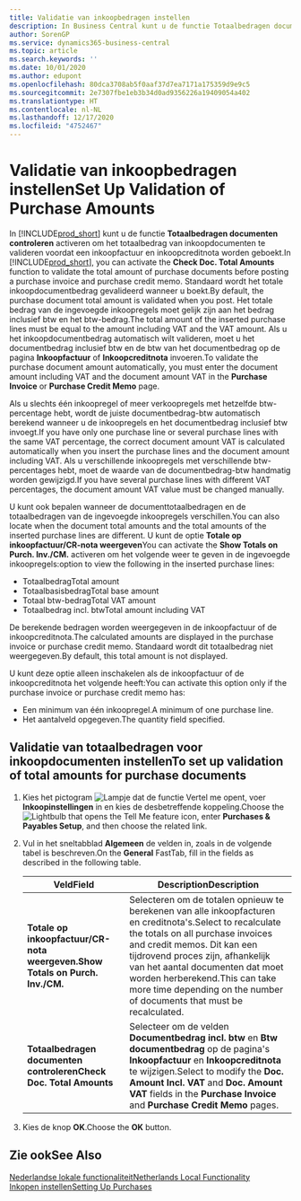 ```yaml
---
title: Validatie van inkoopbedragen instellen
description: In Business Central kunt u de functie Totaalbedragen documenten controleren activeren om het totaalbedrag van inkoopdocumenten te valideren voordat een inkoopfactuur en inkoopcreditnota worden geboekt.
author: SorenGP
ms.service: dynamics365-business-central
ms.topic: article
ms.search.keywords: ''
ms.date: 10/01/2020
ms.author: edupont
ms.openlocfilehash: 80dca3708ab5f0aaf37d7ea7171a175359d9e9c5
ms.sourcegitcommit: 2e7307fbe1eb3b34d0ad9356226a19409054a402
ms.translationtype: HT
ms.contentlocale: nl-NL
ms.lasthandoff: 12/17/2020
ms.locfileid: "4752467"
---
```

# <a name="set-up-validation-of-purchase-amounts"></a><span data-ttu-id="2c91c-103">Validatie van inkoopbedragen instellen</span><span class="sxs-lookup"><span data-stu-id="2c91c-103">Set Up Validation of Purchase Amounts</span></span>
<span data-ttu-id="2c91c-104">In [!INCLUDE[prod_short](../../includes/prod_short.md)] kunt u de functie **Totaalbedragen documenten controleren** activeren om het totaalbedrag van inkoopdocumenten te valideren voordat een inkoopfactuur en inkoopcreditnota worden geboekt.</span><span class="sxs-lookup"><span data-stu-id="2c91c-104">In [!INCLUDE[prod_short](../../includes/prod_short.md)], you can activate the **Check Doc. Total Amounts** function to validate the total amount of purchase documents before posting a purchase invoice and purchase credit memo.</span></span> <span data-ttu-id="2c91c-105">Standaard wordt het totale inkoopdocumentbedrag gevalideerd wanneer u boekt.</span><span class="sxs-lookup"><span data-stu-id="2c91c-105">By default, the purchase document total amount is validated when you post.</span></span> <span data-ttu-id="2c91c-106">Het totale bedrag van de ingevoegde inkoopregels moet gelijk zijn aan het bedrag inclusief btw en het btw-bedrag.</span><span class="sxs-lookup"><span data-stu-id="2c91c-106">The total amount of the inserted purchase lines must be equal to the amount including VAT and the VAT amount.</span></span> <span data-ttu-id="2c91c-107">Als u het inkoopdocumentbedrag automatisch wilt valideren, moet u het documentbedrag inclusief btw en de btw van het documentbedrag op de pagina **Inkoopfactuur** of **Inkoopcreditnota** invoeren.</span><span class="sxs-lookup"><span data-stu-id="2c91c-107">To validate the purchase document amount automatically, you must enter the document amount including VAT and the document amount VAT in the **Purchase Invoice** or **Purchase Credit Memo** page.</span></span>  

<span data-ttu-id="2c91c-108">Als u slechts één inkoopregel of meer verkoopregels met hetzelfde btw-percentage hebt, wordt de juiste documentbedrag-btw automatisch berekend wanneer u de inkoopregels en het documentbedrag inclusief btw invoegt.</span><span class="sxs-lookup"><span data-stu-id="2c91c-108">If you have only one purchase line or several purchase lines with the same VAT percentage, the correct document amount VAT is calculated automatically when you insert the purchase lines and the document amount including VAT.</span></span> <span data-ttu-id="2c91c-109">Als u verschillende inkoopregels met verschillende btw-percentages hebt, moet de waarde van de documentbedrag-btw handmatig worden gewijzigd.</span><span class="sxs-lookup"><span data-stu-id="2c91c-109">If you have several purchase lines with different VAT percentages, the document amount VAT value must be changed manually.</span></span>  

<span data-ttu-id="2c91c-110">U kunt ook bepalen wanneer de documenttotaalbedragen en de totaalbedragen van de ingevoegde inkoopregels verschillen.</span><span class="sxs-lookup"><span data-stu-id="2c91c-110">You can also locate when the document total amounts and the total amounts of the inserted purchase lines are different.</span></span> <span data-ttu-id="2c91c-111">U kunt de optie **Totale op inkoopfactuur/CR-nota weergeven**</span><span class="sxs-lookup"><span data-stu-id="2c91c-111">You can activate the **Show Totals on Purch. Inv./CM.**</span></span> <span data-ttu-id="2c91c-112">activeren om het volgende weer te geven in de ingevoegde inkoopregels:</span><span class="sxs-lookup"><span data-stu-id="2c91c-112">option to view the following in the inserted purchase lines:</span></span>  

- <span data-ttu-id="2c91c-113">Totaalbedrag</span><span class="sxs-lookup"><span data-stu-id="2c91c-113">Total amount</span></span>  
- <span data-ttu-id="2c91c-114">Totaalbasisbedrag</span><span class="sxs-lookup"><span data-stu-id="2c91c-114">Total base amount</span></span>  
- <span data-ttu-id="2c91c-115">Totaal btw-bedrag</span><span class="sxs-lookup"><span data-stu-id="2c91c-115">Total VAT amount</span></span>  
- <span data-ttu-id="2c91c-116">Totaalbedrag incl. btw</span><span class="sxs-lookup"><span data-stu-id="2c91c-116">Total amount including VAT</span></span>  

<span data-ttu-id="2c91c-117">De berekende bedragen worden weergegeven in de inkoopfactuur of de inkoopcreditnota.</span><span class="sxs-lookup"><span data-stu-id="2c91c-117">The calculated amounts are displayed in the purchase invoice or purchase credit memo.</span></span> <span data-ttu-id="2c91c-118">Standaard wordt dit totaalbedrag niet weergegeven.</span><span class="sxs-lookup"><span data-stu-id="2c91c-118">By default, this total amount is not displayed.</span></span>  

<span data-ttu-id="2c91c-119">U kunt deze optie alleen inschakelen als de inkoopfactuur of de inkoopcreditnota het volgende heeft:</span><span class="sxs-lookup"><span data-stu-id="2c91c-119">You can activate this option only if the purchase invoice or purchase credit memo has:</span></span>  

- <span data-ttu-id="2c91c-120">Een minimum van één inkoopregel.</span><span class="sxs-lookup"><span data-stu-id="2c91c-120">A minimum of one purchase line.</span></span>  
- <span data-ttu-id="2c91c-121">Het aantalveld opgegeven.</span><span class="sxs-lookup"><span data-stu-id="2c91c-121">The quantity field specified.</span></span>  

## <a name="to-set-up-validation-of-total-amounts-for-purchase-documents"></a><span data-ttu-id="2c91c-122">Validatie van totaalbedragen voor inkoopdocumenten instellen</span><span class="sxs-lookup"><span data-stu-id="2c91c-122">To set up validation of total amounts for purchase documents</span></span>  

1.  <span data-ttu-id="2c91c-123">Kies het pictogram ![Lampje dat de functie Vertel me opent](../../media/ui-search/search_small.png "Vertel me wat u wilt doen"), voer **Inkoopinstellingen** in en kies de desbetreffende koppeling.</span><span class="sxs-lookup"><span data-stu-id="2c91c-123">Choose the ![Lightbulb that opens the Tell Me feature](../../media/ui-search/search_small.png "Tell me what you want to do") icon, enter **Purchases & Payables Setup**, and then choose the related link.</span></span>  
2.  <span data-ttu-id="2c91c-124">Vul in het sneltabblad **Algemeen** de velden in, zoals in de volgende tabel is beschreven.</span><span class="sxs-lookup"><span data-stu-id="2c91c-124">On the **General** FastTab, fill in the fields as described in the following table.</span></span>  

    |<span data-ttu-id="2c91c-125">Veld</span><span class="sxs-lookup"><span data-stu-id="2c91c-125">Field</span></span>|<span data-ttu-id="2c91c-126">Description</span><span class="sxs-lookup"><span data-stu-id="2c91c-126">Description</span></span>|  
    |---------------------------------|---------------------------------------|  
    |<span data-ttu-id="2c91c-127">**Totale op inkoopfactuur/CR-nota weergeven.**</span><span class="sxs-lookup"><span data-stu-id="2c91c-127">**Show Totals on Purch. Inv./CM.**</span></span>|<span data-ttu-id="2c91c-128">Selecteren om de totalen opnieuw te berekenen van alle inkoopfacturen en creditnota's.</span><span class="sxs-lookup"><span data-stu-id="2c91c-128">Select to recalculate the totals on all purchase invoices and credit memos.</span></span> <span data-ttu-id="2c91c-129">Dit kan een tijdrovend proces zijn, afhankelijk van het aantal documenten dat moet worden herberekend.</span><span class="sxs-lookup"><span data-stu-id="2c91c-129">This can take more time depending on the number of documents that must be recalculated.</span></span>|  
    |<span data-ttu-id="2c91c-130">**Totaalbedragen documenten controleren**</span><span class="sxs-lookup"><span data-stu-id="2c91c-130">**Check Doc. Total Amounts**</span></span>|<span data-ttu-id="2c91c-131">Selecteer om de velden **Documentbedrag incl. btw** en **Btw documentbedrag** op de pagina's **Inkoopfactuur** en **Inkoopcreditnota** te wijzigen.</span><span class="sxs-lookup"><span data-stu-id="2c91c-131">Select to modify the **Doc. Amount Incl. VAT** and **Doc. Amount VAT** fields in the **Purchase Invoice** and **Purchase Credit Memo** pages.</span></span>|  

3.  <span data-ttu-id="2c91c-132">Kies de knop **OK**.</span><span class="sxs-lookup"><span data-stu-id="2c91c-132">Choose the **OK** button.</span></span>  

## <a name="see-also"></a><span data-ttu-id="2c91c-133">Zie ook</span><span class="sxs-lookup"><span data-stu-id="2c91c-133">See Also</span></span>  
[<span data-ttu-id="2c91c-134">Nederlandse lokale functionaliteit</span><span class="sxs-lookup"><span data-stu-id="2c91c-134">Netherlands Local Functionality</span></span>](netherlands-local-functionality.md)  
[<span data-ttu-id="2c91c-135">Inkopen instellen</span><span class="sxs-lookup"><span data-stu-id="2c91c-135">Setting Up Purchases</span></span>](../../sales-how-work-standard-lines.md)
